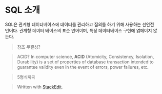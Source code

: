 # SQL 소개

SQL은 관계형 데이터베이스에 데이터를 관리하고 질의를 하기 위해 사용하는 선언전 언어다. 관계형 데이터 베이스의 표준 언어이며, 특정 데이터베이스 구현에 얽메이지 않는다. 

>참조 무결성?

> ACID?
> In computer science, **ACID** (Atomicity, Consistency, Isolation, Durability) is a set of properties of database transaction intended to guarantee validity even in the event of errors, power failures, etc.

> 5형식까지 

> Written with [StackEdit](https://stackedit.io/).
<!--stackedit_data:
eyJoaXN0b3J5IjpbLTEyODY1MzkxMSwtMTE1MzY1MzUyLC0xNT
g4NzkyMjM3XX0=
-->